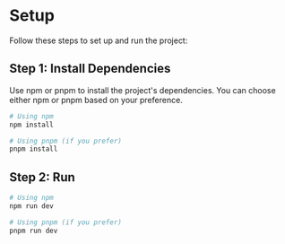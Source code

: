 # Setup

Follow these steps to set up and run the project:

## Step 1: Install Dependencies

Use npm or pnpm to install the project's dependencies. You can choose either npm or pnpm based on your preference.

```bash
# Using npm
npm install

# Using pnpm (if you prefer)
pnpm install
```

## Step 2: Run 

```bash
# Using npm
npm run dev

# Using pnpm (if you prefer)
pnpm run dev
```

